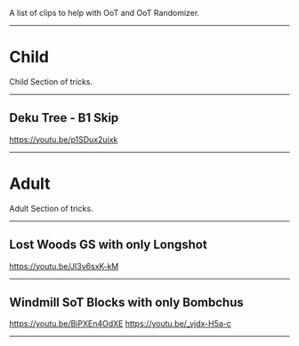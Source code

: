A list of clips to help with OoT and OoT Randomizer.

---

# Child
Child Section of tricks.

---

## Deku Tree - B1 Skip
https://youtu.be/p1SDux2uixk

---

# Adult 
Adult Section of tricks.

---

## Lost Woods GS with only Longshot
https://youtu.be/JI3v6sxK-kM

---

## Windmill SoT Blocks with only Bombchus
https://youtu.be/BiPXEn4OdXE
https://youtu.be/_vjdx-H5a-c

---